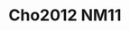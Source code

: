 <a name="material" />

# Cho2012 NM11
<script type="application/ld+json">
  {
    "@context": "https://schema.org/",
    "@type": "ChemicalSubstance",
    "http://purl.org/dc/terms/conformsTo":
      {
        "@type": "CreativeWork",
        "@id": "https://bioschemas.org/profiles/ChemicalSubstance/0.4-RELEASE/"
      },
    "@id": "https://egonw.github.io/nanowiki/nanowiki198.html#material",
    "name": "Cho2012 NM11",
    "sameAs: "http://127.0.0.1/mediawiki/index.php/Special:URIResolver/Cho2012_NM11"
  }
</script>

